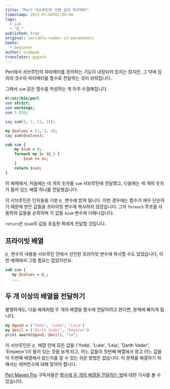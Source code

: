 ```yaml
---
title: "Perl 서브루틴의 가변 길이 파라메터"
timestamp: 2013-07-04T01:00:00
tags:
  - sub
  - "@_"
published: true
original: variable-number-of-parameters
books:
  - beginner
author: szabgab
translator: gypark
---
```



Perl에서 서브루틴의 파라메터를 정의하는 기능이 내장되어 있지는 않지만, 그 덕에 임의의 갯수의 파라메터를
함수로 전달하는 것이 쉬워집니다.

그래서 `sum` 같은 함수를 작성하는 게 아주 수월해집니다.


```perl
#!/usr/bin/perl
use strict;
use warnings;
use 5.010;

say sum(3, 7, 11, 21);

my @values = (1, 2, 3);
say sum(@values);

sub sum {
    my $sum = 0;
    foreach my $v (@_) {
        $sum += $v;
    }
    return $sum;
}
```

이 예제에서, 처음에는 네 개의 숫자를 `sum` 서브루틴에 전달했고, 다음에는 세 개의 숫자가
들어 있는 배열 하나를 전달했습니다.

이 서브루틴은 인자들을 기본 `@_` 변수에 받게 됩니다.
이번 경우에는 함수가 매우 단순하기 때문에 받은 값들을 프라이빗 변수에 복사하지 않았습니다.
그저 `foreach` 루프를 사용하여 값들을 순회하며 각 값을 `$sum` 변수에 더해나갑니다.

`return`은 `$sum`의 값을 호출한 쪽에게 전달할 것입니다.

## 프라이빗 배열

`@_` 변수의 내용을 서브루틴 안에서 선언된 프라이빗 변수에 복사할 수도 있었습니다, 이번
예제에서 그럴 필요는 없었지만요.

```perl
sub sum {
   my @values = @_;
   ...
```


## 두 개 이상의 배열을 전달하기

불행하게도, 다음 예제처럼 두 개의 배열을 함수에 전달하려고 한다면, 문제에 빠지게 됩니다.

```perl
my @good = ('Yoda', 'Luke', 'Leia')
my @evil = ('Darth Vader', 'Emperor')
print award(@good, @evil), "\n";
```

이 서브루틴은 `@_` 배열 안에 모든 값들 ('Yoda', 'Luke', 'Leia', 'Darth Vader', 'Emperor')이
들어 있는 것을 보게 되고, 어느 값들이 첫번째 배열에서 왔고 어느 값들이 두번째 배열에서 왔는지를
알 수 있는 쉬운 방법은 없습니다. 이 문제를 해결하기 위해서는 레퍼런스에 대해 알아야 합니다.

[Perl Maven Pro](https://perlmaven.com/pro) 구독자들은
[함수에 두 개의 배열을 전달하는 법](https://perlmaven.com/passing-two-arrays-to-a-function)에
대한 기사를 볼 수 있습니다.


